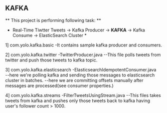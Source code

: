 ## KAFKA

** This project is performing following task: **
* Real-Time Tiwtter Tweets -> Kafka Producer -> **KAFKA** -> Kafka Consume -> ElasticSearch Cluster *

1] com.yolo.kafka.basic 
-It contains sample kafka producer and consumers.

2] com.yolo.kafka.twitter
-TwitterProducer.java 
--This file polls tweets from twitter and push those tweets to kafka topic.
                             
3] com.yolo.kafka.elasticsearch
-ElasticsearchIdempotentConsumer.java  
--here we're polling kafka and sending those messages to elasticsearch cluster in batches.
--here we are committing offsets manually after messages are processed(see consumer properties.)

4] com.yolo.kafka.streams
-FilterTweetsUsingStream.java 
--This files takes tweets from kafka and pushes only those tweets back to kafka having user's follower count > 1000.

